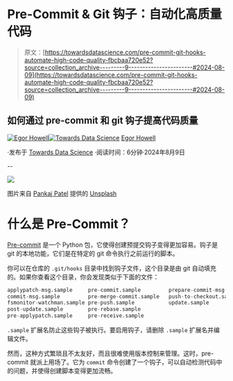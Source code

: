 # Pre-Commit & Git 钩子：自动化高质量代码

> 原文：[https://towardsdatascience.com/pre-commit-git-hooks-automate-high-code-quality-fbcbaa720e52?source=collection_archive---------9-----------------------#2024-08-09](https://towardsdatascience.com/pre-commit-git-hooks-automate-high-code-quality-fbcbaa720e52?source=collection_archive---------9-----------------------#2024-08-09)

## 如何通过 pre-commit 和 git 钩子提高代码质量

[](https://medium.com/@egorhowell?source=post_page---byline--fbcbaa720e52--------------------------------)[![Egor Howell](../Images/1f796e828f1625440467d01dcc3e40cd.png)](https://medium.com/@egorhowell?source=post_page---byline--fbcbaa720e52--------------------------------)[](https://towardsdatascience.com/?source=post_page---byline--fbcbaa720e52--------------------------------)[![Towards Data Science](../Images/a6ff2676ffcc0c7aad8aaf1d79379785.png)](https://towardsdatascience.com/?source=post_page---byline--fbcbaa720e52--------------------------------) [Egor Howell](https://medium.com/@egorhowell?source=post_page---byline--fbcbaa720e52--------------------------------)

·发布于 [Towards Data Science](https://towardsdatascience.com/?source=post_page---byline--fbcbaa720e52--------------------------------) ·阅读时间：6分钟·2024年8月9日

--

![](../Images/0bb1682ecb04d7a2da46cba3d1e853e9.png)

图片来自 [Pankaj Patel](https://unsplash.com/@pankajpatel?utm_source=medium&utm_medium=referral) 提供的 [Unsplash](https://unsplash.com/?utm_source=medium&utm_medium=referral)

# 什么是 Pre-Commit？

[Pre-commit](https://pre-commit.com/) 是一个 Python 包，它使得创建预提交钩子变得更加容易。钩子是 git 的本地功能，它们是在特定的 git 命令执行之前运行的脚本。

你可以在仓库的 `.git/hooks` 目录中找到钩子文件，这个目录是由 git 自动填充的。如果你查看这个目录，你会发现类似于下面的文件：

```py
applypatch-msg.sample     pre-commit.sample         prepare-commit-msg.sample
commit-msg.sample         pre-merge-commit.sample   push-to-checkout.sample
fsmonitor-watchman.sample pre-push.sample           update.sample
post-update.sample        pre-rebase.sample
pre-applypatch.sample     pre-receive.sample
```

`.sample` 扩展名防止这些钩子被执行。要启用钩子，请删除 `.sample` 扩展名并编辑文件。

然而，这种方式繁琐且不太友好，而且很难使用版本控制来管理。这时，pre-commit 就派上用场了。它为 `commit` 命令创建了一个钩子，可以自动检测代码中的问题，并使得创建脚本变得更加流畅。
